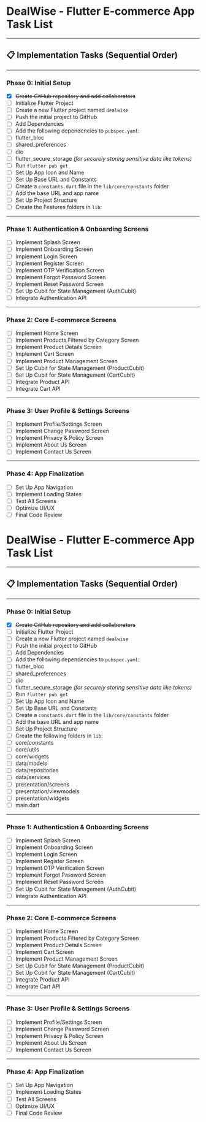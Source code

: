 # DealWise - Flutter E-commerce App Task List

---

## 📋 Implementation Tasks (Sequential Order)

---

### **Phase 0: Initial Setup**

- [x] ~~Create GitHub repository and add collaborators~~
- [ ] Initialize Flutter Project
- [ ] Create a new Flutter project named `dealwise`
- [ ] Push the initial project to GitHub
- [ ] Add Dependencies
- [ ] Add the following dependencies to `pubspec.yaml`:
- [ ] flutter_bloc
- [ ] shared_preferences
- [ ] dio
- [ ] flutter_secure_storage _(for securely storing sensitive data like tokens)_
- [ ] Run `flutter pub get`
- [ ] Set Up App Icon and Name
- [ ] Set Up Base URL and Constants
- [ ] Create a `constants.dart` file in the `lib/core/constants` folder
- [ ] Add the base URL and app name
- [ ] Set Up Project Structure
- [ ] Create the Features folders in `lib`:

---

### **Phase 1: Authentication & Onboarding Screens**

- [ ] Implement Splash Screen
- [ ] Implement Onboarding Screen
- [ ] Implement Login Screen
- [ ] Implement Register Screen
- [ ] Implement OTP Verification Screen
- [ ] Implement Forgot Password Screen
- [ ] Implement Reset Password Screen
- [ ] Set Up Cubit for State Management (AuthCubit)
- [ ] Integrate Authentication API

---

### **Phase 2: Core E-commerce Screens**

- [ ] Implement Home Screen
- [ ] Implement Products Filtered by Category Screen
- [ ] Implement Product Details Screen
- [ ] Implement Cart Screen
- [ ] Implement Product Management Screen
- [ ] Set Up Cubit for State Management (ProductCubit)
- [ ] Set Up Cubit for State Management (CartCubit)
- [ ] Integrate Product API
- [ ] Integrate Cart API

---

### **Phase 3: User Profile & Settings Screens**

- [ ] Implement Profile/Settings Screen
- [ ] Implement Change Password Screen
- [ ] Implement Privacy & Policy Screen
- [ ] Implement About Us Screen
- [ ] Implement Contact Us Screen

---

### **Phase 4: App Finalization**

- [ ] Set Up App Navigation
- [ ] Implement Loading States
- [ ] Test All Screens
- [ ] Optimize UI/UX
- [ ] Final Code Review
# DealWise - Flutter E-commerce App Task List

---

## 📋 Implementation Tasks (Sequential Order)

---

### **Phase 0: Initial Setup**

- [x] ~~Create GitHub repository and add collaborators~~
- [ ] Initialize Flutter Project
- [ ] Create a new Flutter project named `dealwise`
- [ ] Push the initial project to GitHub
- [ ] Add Dependencies
- [ ] Add the following dependencies to `pubspec.yaml`:
- [ ] flutter_bloc
- [ ] shared_preferences
- [ ] dio
- [ ] flutter_secure_storage _(for securely storing sensitive data like tokens)_
- [ ] Run `flutter pub get`
- [ ] Set Up App Icon and Name
- [ ] Set Up Base URL and Constants
- [ ] Create a `constants.dart` file in the `lib/core/constants` folder
- [ ] Add the base URL and app name
- [ ] Set Up Project Structure
- [ ] Create the following folders in `lib`:
- [ ] core/constants
- [ ] core/utils
- [ ] core/widgets
- [ ] data/models
- [ ] data/repositories
- [ ] data/services
- [ ] presentation/screens
- [ ] presentation/viewmodels
- [ ] presentation/widgets
- [ ] main.dart

---

### **Phase 1: Authentication & Onboarding Screens**

- [ ] Implement Splash Screen
- [ ] Implement Onboarding Screen
- [ ] Implement Login Screen
- [ ] Implement Register Screen
- [ ] Implement OTP Verification Screen
- [ ] Implement Forgot Password Screen
- [ ] Implement Reset Password Screen
- [ ] Set Up Cubit for State Management (AuthCubit)
- [ ] Integrate Authentication API

---

### **Phase 2: Core E-commerce Screens**

- [ ] Implement Home Screen
- [ ] Implement Products Filtered by Category Screen
- [ ] Implement Product Details Screen
- [ ] Implement Cart Screen
- [ ] Implement Product Management Screen
- [ ] Set Up Cubit for State Management (ProductCubit)
- [ ] Set Up Cubit for State Management (CartCubit)
- [ ] Integrate Product API
- [ ] Integrate Cart API

---

### **Phase 3: User Profile & Settings Screens**

- [ ] Implement Profile/Settings Screen
- [ ] Implement Change Password Screen
- [ ] Implement Privacy & Policy Screen
- [ ] Implement About Us Screen
- [ ] Implement Contact Us Screen

---

### **Phase 4: App Finalization**

- [ ] Set Up App Navigation
- [ ] Implement Loading States
- [ ] Test All Screens
- [ ] Optimize UI/UX
- [ ] Final Code Review
